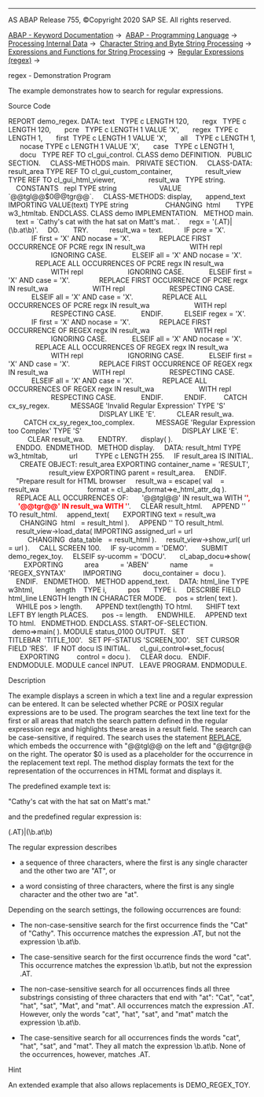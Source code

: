   

* * *

AS ABAP Release 755, ©Copyright 2020 SAP SE. All rights reserved.

[ABAP - Keyword Documentation](https://help.sap.com/doc/abapdocu_755_index_htm/7.55/en-US/abenabap.htm) →  [ABAP - Programming Language](https://help.sap.com/doc/abapdocu_755_index_htm/7.55/en-US/abenabap_reference.htm) →  [Processing Internal Data](https://help.sap.com/doc/abapdocu_755_index_htm/7.55/en-US/abenabap_data_working.htm) →  [Character String and Byte String Processing](https://help.sap.com/doc/abapdocu_755_index_htm/7.55/en-US/abenabap_data_string.htm) →  [Expressions and Functions for String Processing](https://help.sap.com/doc/abapdocu_755_index_htm/7.55/en-US/abenstring_processing_expr_func.htm) →  [Regular Expressions (regex)](https://help.sap.com/doc/abapdocu_755_index_htm/7.55/en-US/abenregular_expressions.htm) → 

regex - Demonstration Program

The example demonstrates how to search for regular expressions.

Source Code

REPORT demo\_regex.
DATA: text   TYPE c LENGTH 120,
      regx   TYPE c LENGTH 120,
      pcre   TYPE c LENGTH 1 VALUE 'X',
      regex  TYPE c LENGTH 1,
      first  TYPE c LENGTH 1 VALUE 'X',
      all    TYPE c LENGTH 1,
      nocase TYPE c LENGTH 1 VALUE 'X',
      case   TYPE c LENGTH 1,
      docu   TYPE REF TO cl\_gui\_control.
CLASS demo DEFINITION.
  PUBLIC SECTION.
    CLASS-METHODS main.
  PRIVATE SECTION.
    CLASS-DATA: result\_area TYPE REF TO cl\_gui\_custom\_container,
                result\_view TYPE REF TO cl\_gui\_html\_viewer,
                result\_wa   TYPE string.
    CONSTANTS   repl TYPE string
                     VALUE \`@@tgl@@$0@@tgr@@\`.
    CLASS-METHODS: display,
      append\_text IMPORTING VALUE(text) TYPE string
                  CHANGING  html        TYPE w3\_htmltab.
ENDCLASS.
CLASS demo IMPLEMENTATION.
  METHOD main.
    text = \`Cathy's cat with the hat sat on Matt's mat.\`.
    regx = '(.AT)|(\\b.at\\b)'.
    DO.
      TRY.
          result\_wa = text.
          IF pcre = 'X'.
            IF first = 'X' AND nocase = 'X'.
              REPLACE FIRST OCCURRENCE OF PCRE regx IN result\_wa
                      WITH repl
                      IGNORING CASE.
            ELSEIF all = 'X' AND nocase = 'X'.
              REPLACE ALL OCCURRENCES OF PCRE regx IN result\_wa
                      WITH repl
                      IGNORING CASE.
            ELSEIF first = 'X' AND case = 'X'.
              REPLACE FIRST OCCURRENCE OF PCRE regx IN result\_wa
                      WITH repl
                      RESPECTING CASE.
            ELSEIF all = 'X' AND case = 'X'.
              REPLACE ALL OCCURRENCES OF PCRE regx IN result\_wa
                      WITH repl
                      RESPECTING CASE.
            ENDIF.
          ELSEIF regex = 'X'.
            IF first = 'X' AND nocase = 'X'.
              REPLACE FIRST OCCURRENCE OF REGEX regx IN result\_wa
                      WITH repl
                      IGNORING CASE.
            ELSEIF all = 'X' AND nocase = 'X'.
              REPLACE ALL OCCURRENCES OF REGEX regx IN result\_wa
                      WITH repl
                      IGNORING CASE.
            ELSEIF first = 'X' AND case = 'X'.
              REPLACE FIRST OCCURRENCE OF REGEX regx IN result\_wa
                      WITH repl
                      RESPECTING CASE.
            ELSEIF all = 'X' AND case = 'X'.
              REPLACE ALL OCCURRENCES OF REGEX regx IN result\_wa
                      WITH repl
                      RESPECTING CASE.
            ENDIF.
          ENDIF.
        CATCH cx\_sy\_regex.
          MESSAGE 'Invalid Regular Expression' TYPE 'S'
                                               DISPLAY LIKE 'E'.
          CLEAR result\_wa.
        CATCH cx\_sy\_regex\_too\_complex.
          MESSAGE 'Regular Expression too Complex' TYPE 'S'
                                                   DISPLAY LIKE 'E'.
          CLEAR result\_wa.
      ENDTRY.
      display( ).
    ENDDO.  ENDMETHOD.
  METHOD display.
    DATA: result\_html TYPE w3\_htmltab,
          url         TYPE c LENGTH 255.
    IF result\_area IS INITIAL.
      CREATE OBJECT: result\_area EXPORTING container\_name = 'RESULT',
                     result\_view EXPORTING parent = result\_area.
    ENDIF.
    "Prepare result for HTML browser
    result\_wa = escape( val    = result\_wa
                        format = cl\_abap\_format=>e\_html\_attr\_dq ).
    REPLACE ALL OCCURRENCES OF:
      '@@tgl@@' IN result\_wa WITH '<font color="#FF0000"><b>',
      '@@tgr@@' IN result\_wa WITH '</b></font>'.
    CLEAR result\_html.
    APPEND '<html><body>'   TO result\_html.
    append\_text(
      EXPORTING text = result\_wa
      CHANGING  html   = result\_html ).
    APPEND '</body></html>' TO result\_html.
    result\_view->load\_data( IMPORTING assigned\_url = url
                            CHANGING  data\_table   = result\_html ).
    result\_view->show\_url( url = url ).
    CALL SCREEN 100.
    IF sy-ucomm = 'DEMO'.
      SUBMIT demo\_regex\_toy.
    ELSEIF sy-ucomm = 'DOCU'.
      cl\_abap\_docu=>show(
        EXPORTING
          area           = 'ABEN'
          name           = 'REGEX\_SYNTAX'
        IMPORTING
          docu\_container =  docu ).
    ENDIF.
  ENDMETHOD.
  METHOD append\_text.
    DATA: html\_line TYPE w3html,
          length    TYPE i,
          pos       TYPE i.
    DESCRIBE FIELD html\_line LENGTH length IN CHARACTER MODE.
    pos = strlen( text ).
    WHILE pos > length.
      APPEND text(length) TO html.
      SHIFT text LEFT BY length PLACES.
      pos -= length.
    ENDWHILE.
    APPEND text TO html.
  ENDMETHOD.
ENDCLASS.
START-OF-SELECTION.
  demo=>main( ).
MODULE status\_0100 OUTPUT.
  SET TITLEBAR  'TITLE\_100'.
  SET PF-STATUS 'SCREEN\_100'.
  SET CURSOR FIELD 'RES'.
  IF NOT docu IS INITIAL.
    cl\_gui\_control=>set\_focus(
      EXPORTING
        control = docu ).
    CLEAR docu.
  ENDIF.
ENDMODULE.
MODULE cancel INPUT.
  LEAVE PROGRAM.
ENDMODULE.

Description

The example displays a screen in which a text line and a regular expression can be entered. It can be selected whether PCRE or POSIX regular expressions are to be used. The program searches the text line text for the first or all areas that match the search pattern defined in the regular expression regx and highlights these areas in a result field. The search can be case-sensitive, if required. The search uses the statement [REPLACE](https://help.sap.com/doc/abapdocu_755_index_htm/7.55/en-US/abapreplace.htm), which embeds the occurrence with "@@tgl@@ on the left and "@@tgr@@ on the right. The operator $0 is used as a placeholder for the occurrence in the replacement text repl. The method display formats the text for the representation of the occurrences in HTML format and displays it.

The predefined example text is:

"Cathy's cat with the hat sat on Matt's mat."

and the predefined regular expression is:

(.AT)|(\\b.at\\b)

The regular expression describes

-   a sequence of three characters, where the first is any single character and the other two are "AT", or

-   a word consisting of three characters, where the first is any single character and the other two are "at".

Depending on the search settings, the following occurrences are found:

-   The non-case-sensitive search for the first occurrence finds the "Cat" of "Cathy". This occurrence matches the expression .AT, but not the expression \\b.at\\b.

-   The case-sensitive search for the first occurrence finds the word "cat". This occurrence matches the expression \\b.at\\b, but not the expression .AT.

-   The non-case-sensitive search for all occurrences finds all three substrings consisting of three characters that end with "at": "Cat", "cat", "hat", "sat", "Mat", and "mat". All occurrences match the expression .AT. However, only the words "cat", "hat", "sat", and "mat" match the expression \\b.at\\b.

-   The case-sensitive search for all occurrences finds the words "cat", "hat", "sat", and "mat". They all match the expression \\b.at\\b. None of the occurrences, however, matches .AT.

Hint

An extended example that also allows replacements is DEMO\_REGEX\_TOY.
